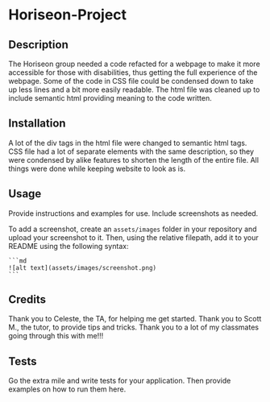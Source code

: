 # Horiseon-Project

## Description

The Horiseon group needed a code refacted for a webpage to make it more accessible for those with disabilities, thus getting the full experience of the webpage. Some of the code in CSS file could be condensed down to take up less lines and a bit more easily readable. The html file was cleaned up to include semantic html providing meaning to the code written. 

## Installation

A lot of the div tags in the html file were changed to semantic html tags.
CSS file had a lot of separate elements with the same description, so they were condensed by alike features to shorten the length of the entire file.
All things were done while keeping website to look as is.

## Usage

Provide instructions and examples for use. Include screenshots as needed.

To add a screenshot, create an `assets/images` folder in your repository and upload your screenshot to it. Then, using the relative filepath, add it to your README using the following syntax:

    ```md
    ![alt text](assets/images/screenshot.png)
    ```

## Credits

Thank you to Celeste, the TA, for helping me get started. 
Thank you to Scott M., the tutor, to provide tips and tricks.
Thank you to a lot of my classmates going through this with me!!!

## Tests

Go the extra mile and write tests for your application. Then provide examples on how to run them here.